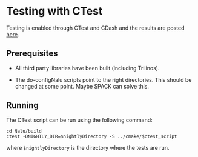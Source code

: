 # Testing with CTest

Testing is enabled through CTest and CDash and the results are posted
[here](http://my.cdash.org/index.php?project=Nalu).

## Prerequisites

- All third party libraries have been built (including Trilinos).

- The do-configNalu scripts point to the right directories. This
  should be changed at some point. Maybe SPACK can solve this.
    
## Running
	  
The CTest script can be run using the following command: 
```{bash}
cd Nalu/build
ctest -DNIGHTLY_DIR=$nightlyDirectory -S ../cmake/$ctest_script
```
where `$nightlyDirectory` is the directory where the tests are run.
